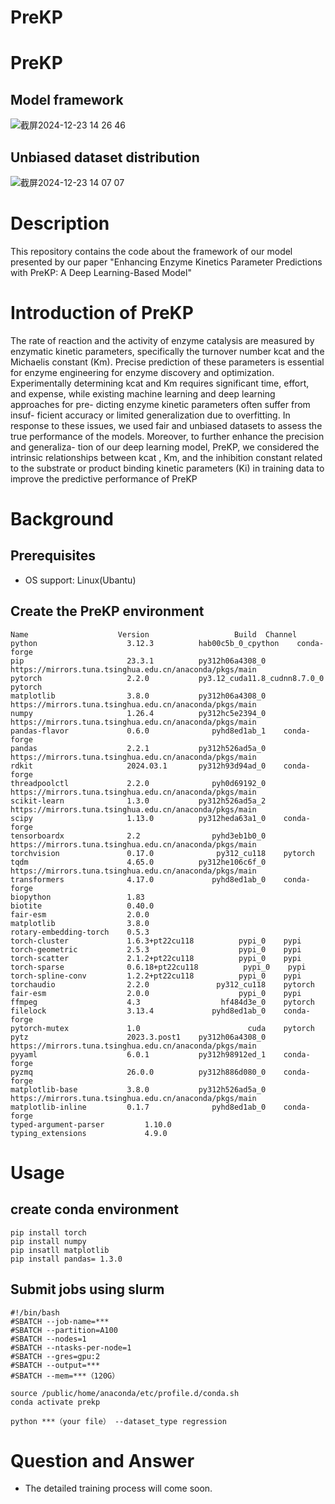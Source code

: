# PreKP
# PreKP
## Model framework
![截屏2024-12-23 14 26 46](https://github.com/user-attachments/assets/04905021-0977-4251-8237-969f34cad6df)

## Unbiased dataset distribution

![截屏2024-12-23 14 07 07](https://github.com/user-attachments/assets/5632aa5f-0f5e-48a5-8f1d-17e011dbbd8b)


# Description
This repository contains the code about the framework of our model presented by our paper "Enhancing Enzyme Kinetics Parameter Predictions with PreKP: A Deep Learning-Based Model"
# Introduction of PreKP
The rate of reaction and the activity of enzyme
catalysis are measured by enzymatic kinetic parameters,
specifically the turnover number kcat and the Michaelis
constant (Km). Precise prediction of these parameters is
essential for enzyme engineering for enzyme discovery
and optimization. Experimentally determining kcat and Km
requires significant time, effort, and expense, while existing
machine learning and deep learning approaches for pre-
dicting enzyme kinetic parameters often suffer from insuf-
ficient accuracy or limited generalization due to overfitting.
In response to these issues, we used fair and unbiased
datasets to assess the true performance of the models.
Moreover, to further enhance the precision and generaliza-
tion of our deep learning model, PreKP, we considered the
intrinsic relationships between kcat , Km, and the inhibition
constant related to the substrate or product binding kinetic
parameters (Ki) in training data to improve the predictive
performance of PreKP
# Background
##  Prerequisites
+ OS support: Linux(Ubantu)
## Create the PreKP environment
```plaintext
Name                    Version                   Build  Channel
python                    3.12.3          hab00c5b_0_cpython    conda-forge
pip                       23.3.1          py312h06a4308_0    https://mirrors.tuna.tsinghua.edu.cn/anaconda/pkgs/main
pytorch                   2.2.0           py3.12_cuda11.8_cudnn8.7.0_0    pytorch
matplotlib                3.8.0           py312h06a4308_0    https://mirrors.tuna.tsinghua.edu.cn/anaconda/pkgs/main
numpy                     1.26.4          py312hc5e2394_0    https://mirrors.tuna.tsinghua.edu.cn/anaconda/pkgs/main
pandas-flavor             0.6.0              pyhd8ed1ab_1    conda-forge
pandas                    2.2.1           py312h526ad5a_0    https://mirrors.tuna.tsinghua.edu.cn/anaconda/pkgs/main
rdkit                     2024.03.1       py312h93d94ad_0    conda-forge
threadpoolctl             2.2.0              pyh0d69192_0    https://mirrors.tuna.tsinghua.edu.cn/anaconda/pkgs/main
scikit-learn              1.3.0           py312h526ad5a_2    https://mirrors.tuna.tsinghua.edu.cn/anaconda/pkgs/main
scipy                     1.13.0          py312heda63a1_0    conda-forge
tensorboardx              2.2                pyhd3eb1b0_0    https://mirrors.tuna.tsinghua.edu.cn/anaconda/pkgs/main
torchvision               0.17.0              py312_cu118    pytorch
tqdm                      4.65.0          py312he106c6f_0    https://mirrors.tuna.tsinghua.edu.cn/anaconda/pkgs/main
transformers              4.17.0             pyhd8ed1ab_0    conda-forge
biopython                 1.83
biotite                   0.40.0
fair-esm                  2.0.0
matplotlib                3.8.0
rotary-embedding-torch    0.5.3
torch-cluster             1.6.3+pt22cu118          pypi_0    pypi
torch-geometric           2.5.3                    pypi_0    pypi
torch-scatter             2.1.2+pt22cu118          pypi_0    pypi
torch-sparse              0.6.18+pt22cu118          pypi_0    pypi
torch-spline-conv         1.2.2+pt22cu118          pypi_0    pypi
torchaudio                2.2.0               py312_cu118    pytorch
fair-esm                  2.0.0                    pypi_0    pypi
ffmpeg                    4.3                  hf484d3e_0    pytorch
filelock                  3.13.4             pyhd8ed1ab_0    conda-forge
pytorch-mutex             1.0                        cuda    pytorch
pytz                      2023.3.post1    py312h06a4308_0    https://mirrors.tuna.tsinghua.edu.cn/anaconda/pkgs/main
pyyaml                    6.0.1           py312h98912ed_1    conda-forge
pyzmq                     26.0.0          py312h886d080_0    conda-forge
matplotlib-base           3.8.0           py312h526ad5a_0    https://mirrors.tuna.tsinghua.edu.cn/anaconda/pkgs/main
matplotlib-inline         0.1.7              pyhd8ed1ab_0    conda-forge
typed-argument-parser         1.10.0
typing_extensions             4.9.0

```
# Usage
## create conda environment 
```plaintext
pip install torch
pip install numpy
pip insatll matplotlib
pip install pandas= 1.3.0
```

## Submit jobs using slurm
```plaintext
#!/bin/bash
#SBATCH --job-name=***
#SBATCH --partition=A100
#SBATCH --nodes=1                     
#SBATCH --ntasks-per-node=1            
#SBATCH --gres=gpu:2                
#SBATCH --output=*** 
#SBATCH --mem=***（120G）  

source /public/home/anaconda/etc/profile.d/conda.sh
conda activate prekp

python ***（your file） --dataset_type regression
```

# Question and Answer
- The detailed training process will come soon.




